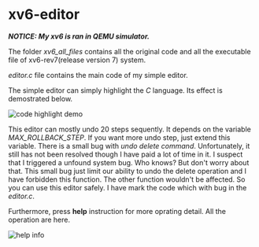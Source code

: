 # xv6-editor
___NOTICE: My xv6 is ran in QEMU simulator.___

The folder _xv6_all_files_ contains all the original code and all the executable file of xv6-rev7(release version 7) system.

_editor.c_ file contains the main code of my simple editor.

The simple editor can simply highlight the _C_ language. Its effect is demostrated below.

![code highlight demo](https://github.com/TamgMoon/xv6-editor/demo/demo_highlight.PNG "code highlight")

This editor can mostly undo 20 steps sequently. It depends on the variable _MAX_ROLLBACK_STEP_. If you want more undo step, just extend this variable. There is a small bug with _undo delete command_. Unfortunately, it still has not been resolved though I have paid a lot of time in it. I suspect that I triggered a unfound system bug. Who knows? But don't worry about that. This small bug just limit our ability to undo the delete operation and I have forbidden this function. The other function wouldn't be affected. So you can use this editor safely. I have mark the code which with bug in the _editor.c_. 

Furthermore, press __help__ instruction for more oprating detail. All the operation are here.

![help info](https://github.com/TangMoon/xv6-editor/demo/demo_help.PNG "help info")


